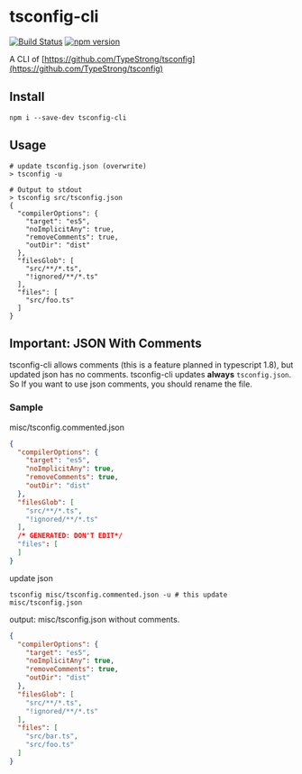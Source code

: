 # tsconfig-cli

[![Build Status](https://travis-ci.org/laco0416/tsconfig-cli.svg?branch=master)](https://travis-ci.org/laco0416/tsconfig-cli)
[![npm version](https://badge.fury.io/js/tsconfig-cli.svg)](https://badge.fury.io/js/tsconfig-cli)

A CLI of [https://github.com/TypeStrong/tsconfig](https://github.com/TypeStrong/tsconfig)

## Install

```
npm i --save-dev tsconfig-cli
```

## Usage

```
# update tsconfig.json (overwrite)
> tsconfig -u

# Output to stdout
> tsconfig src/tsconfig.json
{
  "compilerOptions": {
    "target": "es5",
    "noImplicitAny": true,
    "removeComments": true,
    "outDir": "dist"
  },
  "filesGlob": [
    "src/**/*.ts",
    "!ignored/**/*.ts"
  ],
  "files": [
    "src/foo.ts"
  ]
}
```

## Important: JSON With Comments
tsconfig-cli allows comments (this is a feature planned in typescript 1.8), but updated json has no comments.
tsconfig-cli updates **always** `tsconfig.json`. So If you want to use json comments, you should rename the file. 

### Sample

misc/tsconfig.commented.json

```json
{
  "compilerOptions": {
    "target": "es5",
    "noImplicitAny": true,
    "removeComments": true,
    "outDir": "dist"
  },
  "filesGlob": [
    "src/**/*.ts",
    "!ignored/**/*.ts"
  ],
  /* GENERATED: DON'T EDIT*/
  "files": [
  ]
}
```

update json

```
tsconfig misc/tsconfig.commented.json -u # this update misc/tsconfig.json
```

output: misc/tsconfig.json
without comments.

```json
{
  "compilerOptions": {
    "target": "es5",
    "noImplicitAny": true,
    "removeComments": true,
    "outDir": "dist"
  },
  "filesGlob": [
    "src/**/*.ts",
    "!ignored/**/*.ts"
  ],
  "files": [
    "src/bar.ts",
    "src/foo.ts"
  ]
}
```


